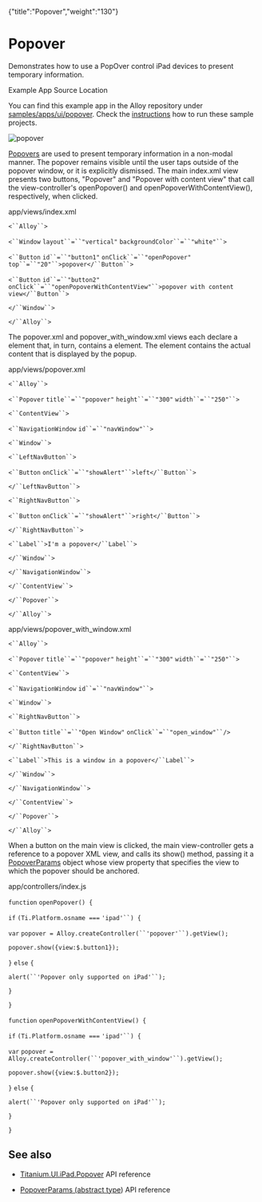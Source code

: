 {"title":"Popover","weight":"130"} 

# Popover

Demonstrates how to use a PopOver control iPad devices to present temporary information.

Example App Source Location

You can find this example app in the Alloy repository under [samples/apps/ui/popover](https://github.com/appcelerator/alloy/tree/master/samples/apps/ui/popover). Check the [instructions](/docs/appc/Alloy_Framework/Alloy_Guide/Alloy_Test_Apps/) how to run these sample projects.

![popover](/Images/appc/download/attachments/41845765/popover.gif)

[Popovers](#!/api/Titanium.UI.iPad.Popover) are used to present temporary information in a non-modal manner. The popover remains visible until the user taps outside of the popover window, or it is explicitly dismissed. The main index.xml view presents two buttons, "Popover" and "Popover with content view" that call the view-controller's openPopover() and openPopoverWithContentView(), respectively, when clicked.

app/views/index.xml

`<``Alloy``>`

`<``Window`  `layout``=``"vertical"`  `backgroundColor``=``"white"``>`

`<``Button`  `id``=``"button1"`  `onClick``=``"openPopover"`  `top``=``"20"``>popover</``Button``>`

`<``Button`  `id``=``"button2"`  `onClick``=``"openPopoverWithContentView"``>popover with content view</``Button``>`

`</``Window``>`

`</``Alloy``>`

The popover.xml and popover\_with\_window.xml views each declare a <Popover> element that, in turn, contains a <ContentView> element. The <ContentView> element contains the actual content that is displayed by the popup.

app/views/popover.xml

`<``Alloy``>`

`<``Popover`  `title``=``"popover"`  `height``=``"300"`  `width``=``"250"``>`

`<``ContentView``>`

`<``NavigationWindow`  `id``=``"navWindow"``>`

`<``Window``>`

`<``LeftNavButton``>`

`<``Button`  `onClick``=``"showAlert"``>left</``Button``>`

`</``LeftNavButton``>`

`<``RightNavButton``>`

`<``Button`  `onClick``=``"showAlert"``>right</``Button``>`

`</``RightNavButton``>`

`<``Label``>I'm a popover</``Label``>`

`</``Window``>`

`</``NavigationWindow``>`

`</``ContentView``>`

`</``Popover``>`

`</``Alloy``>`

app/views/popover\_with\_window.xml

`<``Alloy``>`

`<``Popover`  `title``=``"popover"`  `height``=``"300"`  `width``=``"250"``>`

`<``ContentView``>`

`<``NavigationWindow`  `id``=``"navWindow"``>`

`<``Window``>`

`<``RightNavButton``>`

`<``Button`  `title``=``"Open Window"`  `onClick``=``"open_window"``/>`

`</``RightNavButton``>`

`<``Label``>This is a window in a popover</``Label``>`

`</``Window``>`

`</``NavigationWindow``>`

`</``ContentView``>`

`</``Popover``>`

`</``Alloy``>`

When a button on the main view is clicked, the main view-controller gets a reference to a popover XML view, and calls its show() method, passing it a [PopoverParams](#!/api/PopoverParams) object whose view property that specifies the view to which the popover should be anchored.

app/controllers/index.js

`function` `openPopover() {`

`if` `(Ti.Platform.osname ===` `'ipad'``) {`

`var` `popover = Alloy.createController(``'popover'``).getView();`

`popover.show({view:$.button1});`

`}` `else` `{`

`alert(``'Popover only supported on iPad'``);`

`}`

`}`

`function` `openPopoverWithContentView() {`

`if` `(Ti.Platform.osname ===` `'ipad'``) {`

`var` `popover = Alloy.createController(``'popover_with_window'``).getView();`

`popover.show({view:$.button2});`

`}` `else` `{`

`alert(``'Popover only supported on iPad'``);`

`}`

`}`

## See also

*   [Titanium.UI.iPad.Popover](#!/api/Titanium.UI.iPad.Popover) API reference
    
*   [PopoverParams (abstract type](#!/api/PopoverParams)) API reference